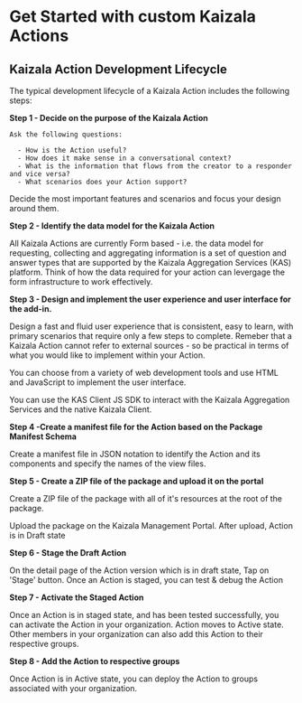 # Get Started with custom Kaizala Actions

## Kaizala Action Development Lifecycle

The typical development lifecycle of a Kaizala Action includes the following steps:

  **Step 1 - Decide on the purpose of the Kaizala Action**
    
    Ask the following questions:
    
      - How is the Action useful? 
      - How does it make sense in a conversational context?
      - What is the information that flows from the creator to a responder and vice versa?
      - What scenarios does your Action support?
    
Decide the most important features and scenarios and focus your design around them.

   **Step 2 - Identify the data model for the Kaizala Action**

All Kaizala Actions are currently Form based - i.e. the data model for requesting, collecting and aggregating information is a set of question and answer types that are supported by the Kaizala Aggregation Services (KAS) platform. Think of how the data required for your action can levergage the form infrastructure to work effectively.

   **Step 3 - Design and implement the user experience and user interface for the add-in.**

Design a fast and fluid user experience that is consistent, easy to learn, with primary scenarios that require only a few steps to complete. Remeber that a Kaizala Action cannot refer to external sources - so be practical in terms of what you would like to implement within your Action.

You can choose from a variety of web development tools and use HTML and JavaScript to implement the user interface.

You can use the KAS Client JS SDK to interact with the Kaizala Aggregation Services and the native Kaizala Client. 

   **Step 4 -Create a manifest file for the Action based on the Package Manifest Schema**

Create a manifest file in JSON notation to identify the Action and its components and specify the names of the view files.

**Step 5 - Create a ZIP file of the package and upload it on the portal**

Create a ZIP file of the package with all of it's resources at the root of the package.

Upload the package on the Kaizala Management Portal. After upload, Action is in Draft state

**Step 6 - Stage the Draft Action**

On the detail page of the Action version which is in draft state, Tap on 'Stage' button. Once an Action is staged, you can test & debug the Action 

 **Step 7 - Activate the Staged Action**

Once an Action is in staged state, and has been tested successfully, you can activate the Action in your organization. Action moves to Active state. Other members in your organization can also add this Action to their respective groups.

  **Step 8 - Add the Action to respective groups**

Once Action is in Active state, you can deploy the Action to groups associated with your organization. 

